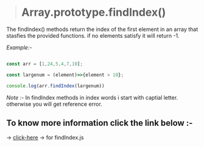 > # Array.prototype.findIndex()

The findIndex() methods return the index of the first element in an array that stasfies the provided functions. if no elements satisfy it will return -1.

*Example:-*

```javascript

const arr = [1,24,5,4,7,10];

const largenum = (element)=>{element > 10};

console.log(arr.findIndex(largenum))

```

*Note :-* In findIndex methods in index words i start with captial letter. otherwise you will get reference error.

## To know more information click the link below :- 

&#8594; [click-here](../js/findindex.js)  &#8594; for findIndex.js